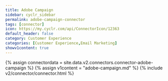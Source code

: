 ```yaml
---
title: Adobe Campaign
sidebar: cyclr_sidebar
permalink: adobe-campaign-connector
tags: [connector]
icon: https://my.cyclr.com/api/ConnectorIcon/12363
default_header: false
category: Customer Experience
categories: [Customer Experience,Email Marketing]
showv1content: true
---
```

{% assign connectordata = site.data.v2.connectors.connector-adobe-campaign %}
{% assign v1content = "adobe-campaign.md" %}
{% include v2/connector/connector.html %}	